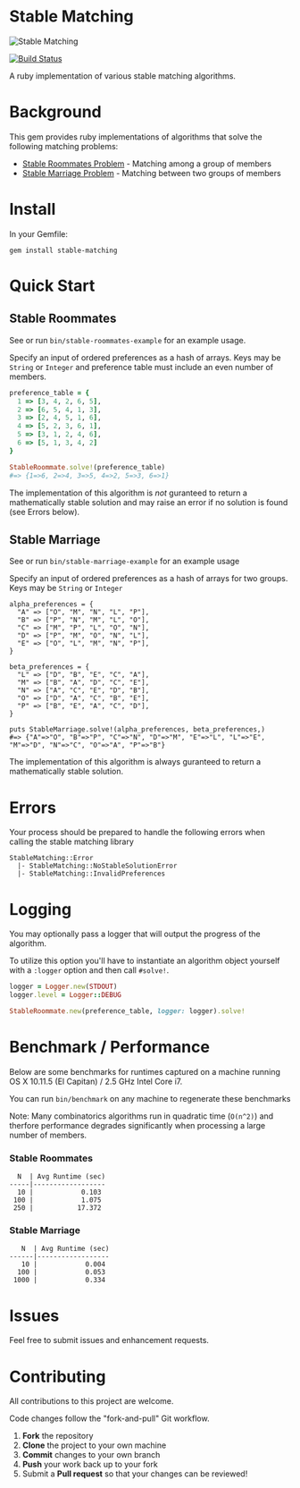 

# Stable Matching

![Stable Matching](https://gitlab.com/abhchand/stable-matching/raw/master/meta/logo.png)

[![Build Status](https://gitlab.com/abhchand/stable-matching/badges/master/build.svg)](https://gitlab.com/abhchand/stable-matching/pipelines)

A ruby implementation of various stable matching algorithms.

# Background

This gem provides ruby implementations of algorithms that solve the following matching problems:

- [Stable Roommates Problem](https://en.wikipedia.org/wiki/Stable_roommates_problem) - Matching among a group of members
- [Stable Marriage Problem](https://en.wikipedia.org/wiki/Stable_marriage_problem) - Matching between two groups of members

# Install

In your Gemfile:

```
gem install stable-matching
```

# Quick Start

## Stable Roommates

See or run `bin/stable-roommates-example` for an example usage.

Specify an input of ordered preferences as a hash of arrays. Keys may be `String` or `Integer` and preference table must include an even number of members.

``` ruby
preference_table = {
  1 => [3, 4, 2, 6, 5],
  2 => [6, 5, 4, 1, 3],
  3 => [2, 4, 5, 1, 6],
  4 => [5, 2, 3, 6, 1],
  5 => [3, 1, 2, 4, 6],
  6 => [5, 1, 3, 4, 2]
}

StableRoommate.solve!(preference_table)
#=> {1=>6, 2=>4, 3=>5, 4=>2, 5=>3, 6=>1}
```

The implementation of this algorithm is *not* guranteed to return a mathematically stable solution and may raise an error if no solution is found (see Errors below).

## Stable Marriage

See or run `bin/stable-marriage-example` for an example usage

Specify an input of ordered preferences as a hash of arrays for two groups. Keys may be `String` or `Integer`

```
alpha_preferences = {
  "A" => ["O", "M", "N", "L", "P"],
  "B" => ["P", "N", "M", "L", "O"],
  "C" => ["M", "P", "L", "O", "N"],
  "D" => ["P", "M", "O", "N", "L"],
  "E" => ["O", "L", "M", "N", "P"],
}

beta_preferences = {
  "L" => ["D", "B", "E", "C", "A"],
  "M" => ["B", "A", "D", "C", "E"],
  "N" => ["A", "C", "E", "D", "B"],
  "O" => ["D", "A", "C", "B", "E"],
  "P" => ["B", "E", "A", "C", "D"],
}

puts StableMarriage.solve!(alpha_preferences, beta_preferences,)
#=> {"A"=>"O", "B"=>"P", "C"=>"N", "D"=>"M", "E"=>"L", "L"=>"E", "M"=>"D", "N"=>"C", "O"=>"A", "P"=>"B"}
```

The implementation of this algorithm is always guranteed to return a mathematically stable solution.

# Errors

Your process should be prepared to handle the following errors when calling the stable matching library

```
StableMatching::Error
  |- StableMatching::NoStableSolutionError
  |- StableMatching::InvalidPreferences
```

# Logging

You may optionally pass a logger that will output the progress of the algorithm.

To utilize this option you'll have to instantiate an algorithm object yourself with a `:logger` option and then call `#solve!`.

``` ruby
logger = Logger.new(STDOUT)
logger.level = Logger::DEBUG

StableRoommate.new(preference_table, logger: logger).solve!
```

# Benchmark / Performance

Below are some benchmarks for runtimes captured on a machine running OS X 10.11.5 (El Capitan) / 2.5 GHz Intel Core i7.

You can run `bin/benchmark` on any machine to regenerate these benchmarks

Note: Many combinatorics algorithms run in quadratic time (`O(n^2)`) and therfore performance degrades significantly when processing a large number of members.

### Stable Roommates

```
  N  | Avg Runtime (sec)
-----|------------------
  10 |            0.103
 100 |            1.075
 250 |           17.372
```

### Stable Marriage

```
   N  | Avg Runtime (sec)
------|------------------
   10 |            0.004
  100 |            0.053
 1000 |            0.334
```

# Issues

Feel free to submit issues and enhancement requests.

# Contributing

All contributions to this project are welcome.

Code changes follow the "fork-and-pull" Git workflow.

 1. **Fork** the repository
 2. **Clone** the project to your own machine
 3. **Commit** changes to your own branch
 4. **Push** your work back up to your fork
 5. Submit a **Pull request** so that your changes can be reviewed!
